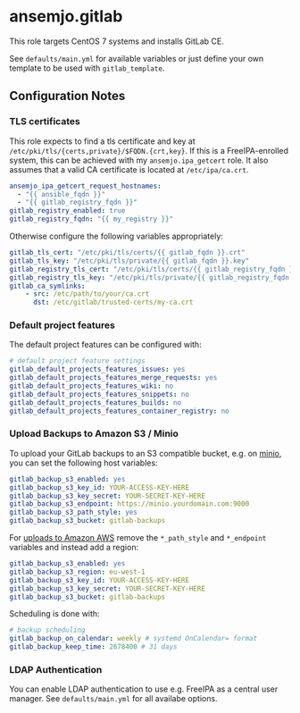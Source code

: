 # ansemjo.gitlab

This role targets CentOS 7 systems and installs GitLab CE.

See `defaults/main.yml` for available variables or just define your own template to be used with
`gitlab_template`.

## Configuration Notes

### TLS certificates

This role expects to find a tls certificate and key at
`/etc/pki/tls/{certs,private}/$FQDN.{crt,key}`. If this is a FreeIPA-enrolled system, this can be
achieved with my `ansemjo.ipa_getcert` role. It also assumes that a valid CA certificate is located
at `/etc/ipa/ca.crt`.

```yaml
ansemjo_ipa_getcert_request_hostnames:
  - "{{ ansible_fqdn }}"
  - "{{ gitlab_registry_fqdn }}"
gitlab_registry_enabled: true
gitlab_registry_fqdn: "{{ my_registry }}"
```

Otherwise configure the following variables appropriately:

```yaml
gitlab_tls_cert: "/etc/pki/tls/certs/{{ gitlab_fqdn }}.crt"
gitlab_tls_key: "/etc/pki/tls/private/{{ gitlab_fqdn }}.key"
gitlab_registry_tls_cert: "/etc/pki/tls/certs/{{ gitlab_registry_fqdn }}.crt"
gitlab_registry_tls_key: "/etc/pki/tls/private/{{ gitlab_registry_fqdn }}.key"
gitlab_ca_symlinks:
    - src: /etc/path/to/your/ca.crt
      dst: /etc/gitlab/trusted-certs/my-ca.crt
```

### Default project features

The default project features can be configured with:

```yaml
# default project feature settings
gitlab_default_projects_features_issues: yes
gitlab_default_projects_features_merge_requests: yes
gitlab_default_projects_features_wiki: no
gitlab_default_projects_features_snippets: no
gitlab_default_projects_features_builds: no
gitlab_default_projects_features_container_registry: no
```

### Upload Backups to Amazon S3 / Minio

To upload your GitLab backups to an S3 compatible bucket, e.g. on [minio](https://minio.io/), you
can set the following host variables:

```yaml
gitlab_backup_s3_enabled: yes
gitlab_backup_s3_key_id: YOUR-ACCESS-KEY-HERE
gitlab_backup_s3_key_secret: YOUR-SECRET-KEY-HERE
gitlab_backup_s3_endpoint: https://minio.yourdomain.com:9000
gitlab_backup_s3_path_style: yes
gitlab_backup_s3_bucket: gitlab-backups
```

For
[uploads to Amazon AWS](https://docs.gitlab.com/ee/raketasks/backup_restore.html#using-amazon-s3)
remove the `*_path_style` and `*_endpoint` variables and instead add a region:

```yaml
gitlab_backup_s3_enabled: yes
gitlab_backup_s3_region: eu-west-1
gitlab_backup_s3_key_id: YOUR-ACCESS-KEY-HERE
gitlab_backup_s3_key_secret: YOUR-SECRET-KEY-HERE
gitlab_backup_s3_bucket: gitlab-backups
```

Scheduling is done with:

```yaml
# backup scheduling
gitlab_backup_on_calendar: weekly # systemd OnCalendar= format
gitlab_backup_keep_time: 2678400 # 31 days
```

### LDAP Authentication

You can enable LDAP authentication to use e.g. FreeIPA as a central user manager. See
`defaults/main.yml` for all availabe options.
